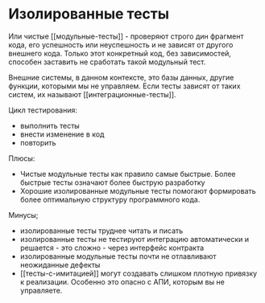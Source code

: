 # Изолированные тесты

Или чистые [[модульные-тесты]] - проверяют строго дин фрагмент кода, его успешность или неуспешность и не зависят от другого внешнего кода. Только этот конкретный код, без зависимостей, способен заставить не сработать такой модульный тест.

Внешние системы, в данном контексте, это базы данных, другие функции, которыми мы не управляем. Если тесты зависят от таких систем, их называют [[интеграционные-тесты]].

Цикл тестирования:

- выполнить тесты
- внести изменение в код
- повторить

Плюсы:

- Чистые модульные тесты как правило самые быстрые. Более быстрые тесты означают более быструю разработку
- Хорошие изолированные модульные тесты помогают формировать более оптимальную структуру программного кода.

Минусы;

- изолированные тесты труднее читать и писать
- изолированные тесты не тестируют интеграцию автоматически и решается - это сложно - через интерфейс контракта
- изолированные модульные тесты почти не отлавливают неожиданные дефекты
- [[тесты-с-имитацией]] могут создавать слишком плотную привязку к реализации. Особенно это опасно с АПИ, которым вы не управляете.
